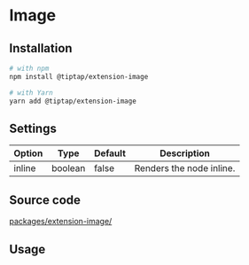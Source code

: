 # Image

## Installation
```bash
# with npm
npm install @tiptap/extension-image

# with Yarn
yarn add @tiptap/extension-image
```

## Settings
| Option | Type    | Default | Description              |
| ------ | ------- | ------- | ------------------------ |
| inline | boolean | false   | Renders the node inline. |

## Source code
[packages/extension-image/](https://github.com/ueberdosis/tiptap-next/blob/main/packages/extension-image/)

## Usage
<demo name="Extensions/Image" />
